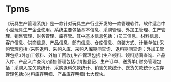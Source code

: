 # Tpms
 《玩具生产管理系统》是一款针对玩具生产行业开发的一款管理软件，软件适合中小型玩具生产企业使用。系统主要包括基本信息、采购管理、外加工管理、生产管理、销售管理、财务管理、库存管。其中基本信息包括：(员工信息、材料信息、客户信息、供商信息、产品信息、部门信息、仓库信息、包装方式、计量单位);采购管理包括:(采购退料、采购入库、采购入库期间查询、退料期间查询；外加工管理包括:(外加工领料、外加工回收);生产管理包括:(生产领料、领料期间查询、产品入库、产品入库查询);销售管理包括:(销售登记、生产订单、送货单);财务管理包括：采购入库欠款统计、采购退料欠款统计、销售欠款统计、送货欠款统计);库存管理包括:(材料库存明细、产品库存明细)七大模块。
